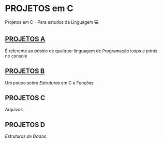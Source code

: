 # PROJETOS em C
Projetos em C - Para estudos da Linguagem 💻
## [PROJETOS A](https://github.com/SweetBloodMoon/PROJETOS_C/tree/main/PROJETO%20A)
É referente ao _básico_ de qualquer linguagem de Programação loops e prints no console
## [PROJETOS B](https://github.com/SweetBloodMoon/PROJETOS_C/tree/main/PROJETO%20B)
Um pouco sobre _Estruturas_ em C e Funções
## PROJETOS C
_Arquivos._
## PROJETOS D
_Estruturas de Dados._
